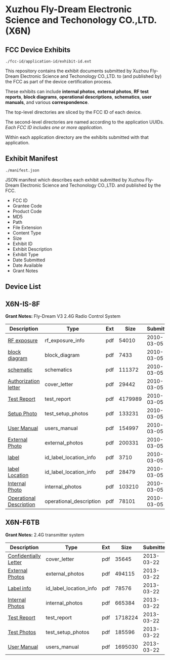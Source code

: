 # Xuzhou Fly-Dream Electronic Science and Techonology CO.,LTD. (X6N)
## FCC Device Exhibits

```
./fcc-id/application-id/exhibit-id.ext
```

This repository contains the exhibit documents submitted by Xuzhou Fly-Dream Electronic Science and Techonology CO.,LTD. to (and published by) the FCC as part of the device certification process.

These exhibits can include **internal photos**, **external photos**, **RF test reports**, **block diagrams**, **operational descriptions**, **schematics**, **user manuals**, and various **correspondence**.

The top-level directories are sliced by the FCC ID of each device.

The second-level directories are named according to the application UUIDs. *Each FCC ID includes one or more application.*

Within each application directory are the exhibits submitted with that application. 

## Exhibit Manifest

```
./manifest.json
```

JSON manifest which describes each exhibit submitted by Xuzhou Fly-Dream Electronic Science and Techonology CO.,LTD. and published by the FCC.

- FCC ID
- Grantee Code
- Product Code
- MD5
- Path
- File Extension
- Content Type
- Size
- Exhibit ID
- Exhibit Description
- Exhibit Type
- Date Submitted
- Date Available
- Grant Notes

## Device List
## X6N-IS-8F
**Grant Notes:** Fly-Dream V3 2.4G Radio Control System

| Description | Type | Ext | Size | Submitted | Available |
| ----------- | ---- | --- | ---- | --------- | --------- |
| [RF exposure](X6N-IS-8F/bd0b59b9d31ed02d4b4edacc6dc90dc9/1249248.pdf) | rf_exposure_info | pdf | 54010 | 2010-03-05 | 2010-03-05 |
| [block diagram](X6N-IS-8F/bd0b59b9d31ed02d4b4edacc6dc90dc9/1249238.pdf) | block_diagram | pdf | 7433 | 2010-03-05 | 2010-03-05 |
| [schematic](X6N-IS-8F/bd0b59b9d31ed02d4b4edacc6dc90dc9/1249240.pdf) | schematics | pdf | 111372 | 2010-03-05 | 2010-03-05 |
| [Authorization letter](X6N-IS-8F/bd0b59b9d31ed02d4b4edacc6dc90dc9/1249237.pdf) | cover_letter | pdf | 29442 | 2010-03-05 | 2010-03-05 |
| [Test Report](X6N-IS-8F/bd0b59b9d31ed02d4b4edacc6dc90dc9/1249245.pdf) | test_report | pdf | 4179989 | 2010-03-05 | 2010-03-05 |
| [Setup Photo](X6N-IS-8F/bd0b59b9d31ed02d4b4edacc6dc90dc9/1249246.pdf) | test_setup_photos | pdf | 133231 | 2010-03-05 | 2010-03-05 |
| [User Manual](X6N-IS-8F/bd0b59b9d31ed02d4b4edacc6dc90dc9/1249247.pdf) | users_manual | pdf | 154997 | 2010-03-05 | 2010-03-05 |
| [External Photo](X6N-IS-8F/bd0b59b9d31ed02d4b4edacc6dc90dc9/1249241.pdf) | external_photos | pdf | 200331 | 2010-03-05 | 2010-03-05 |
| [label](X6N-IS-8F/bd0b59b9d31ed02d4b4edacc6dc90dc9/1249242.pdf) | id_label_location_info | pdf | 3710 | 2010-03-05 | 2010-03-05 |
| [label Location](X6N-IS-8F/bd0b59b9d31ed02d4b4edacc6dc90dc9/1249243.pdf) | id_label_location_info | pdf | 28479 | 2010-03-05 | 2010-03-05 |
| [Internal Photo](X6N-IS-8F/bd0b59b9d31ed02d4b4edacc6dc90dc9/1249244.pdf) | internal_photos | pdf | 103210 | 2010-03-05 | 2010-03-05 |
| [Operational Description](X6N-IS-8F/bd0b59b9d31ed02d4b4edacc6dc90dc9/1249239.pdf) | operational_description | pdf | 78101 | 2010-03-05 | 2010-03-05 |
## X6N-F6TB
**Grant Notes:** 2.4G transmitter system

| Description | Type | Ext | Size | Submitted | Available |
| ----------- | ---- | --- | ---- | --------- | --------- |
| [Confidentially Letter](X6N-F6TB/5d5f8972fdbce82b547a580666ed97d2/1923335.pdf) | cover_letter | pdf | 35645 | 2013-03-22 | 2013-03-22 |
| [External Photos](X6N-F6TB/5d5f8972fdbce82b547a580666ed97d2/1923336.pdf) | external_photos | pdf | 494115 | 2013-03-22 | 2013-03-22 |
| [Label info](X6N-F6TB/5d5f8972fdbce82b547a580666ed97d2/1923340.pdf) | id_label_location_info | pdf | 78576 | 2013-03-22 | 2013-03-22 |
| [Internal Photos](X6N-F6TB/5d5f8972fdbce82b547a580666ed97d2/1923337.pdf) | internal_photos | pdf | 665384 | 2013-03-22 | 2013-03-22 |
| [Test Report](X6N-F6TB/5d5f8972fdbce82b547a580666ed97d2/1923339.pdf) | test_report | pdf | 1718224 | 2013-03-22 | 2013-03-22 |
| [Test Photos](X6N-F6TB/5d5f8972fdbce82b547a580666ed97d2/1923341.pdf) | test_setup_photos | pdf | 185596 | 2013-03-22 | 2013-03-22 |
| [User Manual](X6N-F6TB/5d5f8972fdbce82b547a580666ed97d2/1923338.pdf) | users_manual | pdf | 1695030 | 2013-03-22 | 2013-03-22 |
